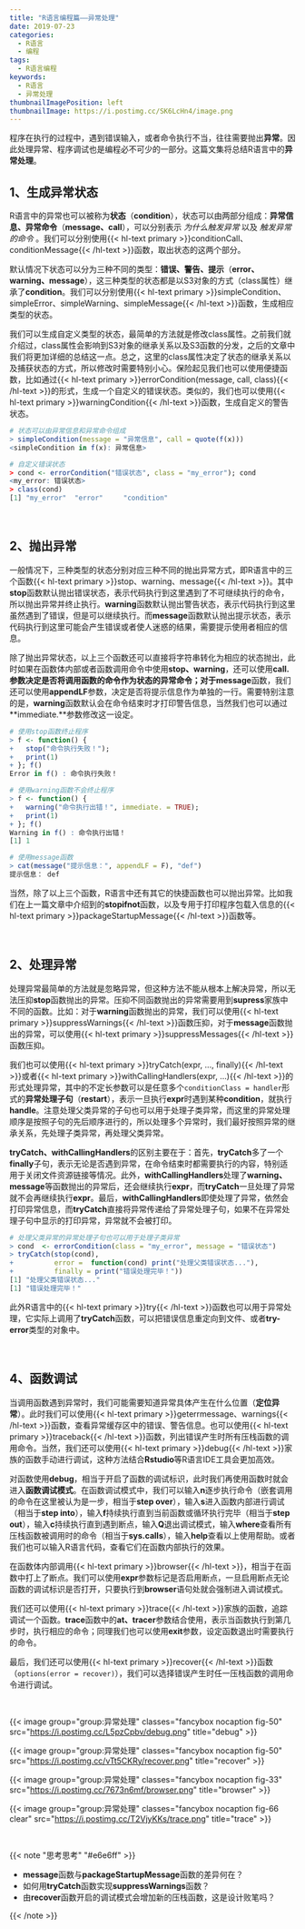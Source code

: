 ```yaml
---
title: "R语言编程篇——异常处理"
date: 2019-07-23
categories:
  - R语言
  - 编程
tags:
  - R语言编程
keywords:
  - R语言
  - 异常处理
thumbnailImagePosition: left
thumbnailImage: https://i.postimg.cc/SK6LcHn4/image.png
---
```


程序在执行的过程中，遇到错误输入，或者命令执行不当，往往需要抛出**异常**。因此处理异常、程序调试也是编程必不可少的一部分。这篇文集将总结R语言中的**异常处理**。

<!--more-->

<!-- toc -->


## 1、生成异常状态

R语言中的异常也可以被称为**状态**（**condition**），状态可以由两部分组成：**异常信息、异常命令**（**message、call**），可以分别表示 *为什么触发异常* 以及 *触发异常的命令* 。我们可以分别使用{{< hl-text primary >}}conditionCall、conditionMessage{{< /hl-text >}}函数，取出状态的这两个部分。

默认情况下状态可以分为三种不同的类型：**错误、警告、提示**（**error、warning、message**），这三种类型的状态都是以S3对象的方式（class属性）继承了**condition**。我们可以分别使用{{< hl-text primary >}}simpleCondition、simpleError、simpleWarning、simpleMessage{{< /hl-text >}}函数，生成相应类型的状态。

我们可以生成自定义类型的状态，最简单的方法就是修改class属性。之前我们就介绍过，class属性会影响到S3对象的继承关系以及S3函数的分发，之后的文章中我们将更加详细的总结这一点。总之，这里的class属性决定了状态的继承关系以及捕获状态的方式，所以修改时需要特别小心。保险起见我们也可以使用便捷函数，比如通过{{< hl-text primary >}}errorCondition(message, call, class){{< /hl-text >}}的形式，生成一个自定义的错误状态。类似的，我们也可以使用{{< hl-text primary >}}warningCondition{{< /hl-text >}}函数，生成自定义的警告状态。

```R
# 状态可以由异常信息和异常命令组成
> simpleCondition(message = "异常信息", call = quote(f(x)))
<simpleCondition in f(x): 异常信息>

# 自定义错误状态
> cond <- errorCondition("错误状态", class = "my_error"); cond
<my_error: 错误状态>
> class(cond)
[1] "my_error"  "error"     "condition"
```

<br>

## 2、抛出异常

一般情况下，三种类型的状态分别对应三种不同的抛出异常方式，即R语言中的三个函数{{< hl-text primary >}}stop、warning、message{{< /hl-text >}}。其中**stop**函数默认抛出错误状态，表示代码执行到这里遇到了不可继续执行的命令，所以抛出异常并终止执行。**warning**函数默认抛出警告状态，表示代码执行到这里虽然遇到了错误，但是可以继续执行。而**message**函数默认抛出提示状态，表示代码执行到这里可能会产生错误或者使人迷惑的结果，需要提示使用者相应的信息。

除了抛出异常状态，以上三个函数还可以直接将字符串转化为相应的状态抛出，此时如果在函数体内部或者函数调用命令中使用**stop、warning**，还可以使用**call.**参数决定是否将调用函数的命令作为状态的异常命令；对于**message**函数，我们还可以使用**appendLF**参数，决定是否将提示信息作为单独的一行。需要特别注意的是，**warning**函数默认会在命令结束时才打印警告信息，当然我们也可以通过**immediate.**参数修改这一设定。

```R
# 使用stop函数终止程序
> f <- function() {
+   stop("命令执行失败！"); 
+   print(1)
+ }; f()
Error in f() : 命令执行失败！

# 使用warning函数不会终止程序
> f <- function() {
+   warning("命令执行出错！", immediate. = TRUE); 
+   print(1)
+ }; f()
Warning in f() : 命令执行出错！
[1] 1

# 使用message函数
> cat(message("提示信息：", appendLF = F), "def")
提示信息： def
```

当然，除了以上三个函数，R语言中还有其它的快捷函数也可以抛出异常。比如我们在上一篇文章中介绍到的**stopifnot**函数，以及专用于打印程序包载入信息的{{< hl-text primary >}}packageStartupMessage{{< /hl-text >}}函数等。

<br>

## 2、处理异常

处理异常最简单的方法就是忽略异常，但这种方法不能从根本上解决异常，所以无法压抑**stop**函数抛出的异常。压抑不同函数抛出的异常需要用到**supress**家族中不同的函数。比如：对于**warning**函数抛出的异常，我们可以使用{{< hl-text primary >}}suppressWarnings{{< /hl-text >}}函数压抑，对于**message**函数抛出的异常，可以使用{{< hl-text primary >}}suppressMessages{{< /hl-text >}}函数压抑。

我们也可以使用{{< hl-text primary >}}tryCatch(expr, ..., finally){{< /hl-text >}}或者{{< hl-text primary >}}withCallingHandlers(expr, ...){{< /hl-text >}}的形式处理异常，其中的不定长参数可以是任意多个`conditionClass = handler`形式的**异常处理子句**（**restart**），表示一旦执行**expr**时遇到某种**condition**，就执行**handle**。注意处理父类异常的子句也可以用于处理子类异常，而这里的异常处理顺序是按照子句的先后顺序进行的，所以处理多个异常时，我们最好按照异常的继承关系，先处理子类异常，再处理父类异常。

**tryCatch、withCallingHandlers**的区别主要在于：首先，**tryCatch**多了一个**finally**子句，表示无论是否遇到异常，在命令结束时都需要执行的内容，特别适用于关闭文件资源链接等情况。此外，**withCallingHandlers**处理了**warning、message**等函数抛出的异常后，还会继续执行**expr**，而**tryCatch**一旦处理了异常就不会再继续执行**expr**。最后，**withCallingHandlers**即使处理了异常，依然会打印异常信息，而**tryCatch**直接将异常传递给了异常处理子句，如果不在异常处理子句中显示的打印异常，异常就不会被打印。

```R
# 处理父类异常的异常处理子句也可以用于处理子类异常
> cond  <- errorCondition(class = "my_error", message = "错误状态")
> tryCatch(stop(cond), 
+          error =  function(cond) print("处理父类错误状态..."),
+          finally = print("错误处理完毕！"))
[1] "处理父类错误状态..."
[1] "错误处理完毕！"
```

此外R语言中的{{< hl-text primary >}}try{{< /hl-text >}}函数也可以用于异常处理，它实际上调用了**tryCatch**函数，可以把错误信息重定向到文件、或者**try-error**类型的对象中。

<br>

## 4、函数调试

当调用函数遇到异常时，我们可能需要知道异常具体产生在什么位置（**定位异常**）。此时我们可以使用{{< hl-text primary >}}geterrmessage、warnings{{< /hl-text >}}函数，查看异常缓存区中的错误、警告信息。也可以使用{{< hl-text primary >}}traceback{{< /hl-text >}}函数，列出错误产生时所有压栈函数的调用命令。当然，我们还可以使用{{< hl-text primary >}}debug{{< /hl-text >}}家族的函数手动进行调试，这种方法结合**Rstudio**等R语言IDE工具会更加高效。

对函数使用**debug**，相当于开启了函数的调试标识，此时我们再使用函数时就会进入**函数调试模式**。在函数调试模式中，我们可以输入**n**逐步执行命令（嵌套调用的命令在这里被认为是一步，相当于**step over**），输入**s**进入函数内部进行调试（相当于**step into**），输入**f**持续执行直到当前函数或循环执行完毕（相当于**step out**），输入**c**持续执行直到遇到断点，输入**Q**退出调试模式，输入**where**查看所有压栈函数被调用时的命令（相当于**sys.calls**），输入**help**查看以上使用帮助。或者我们也可以输入R语言代码，查看它们在函数内部执行的效果。

在函数体内部调用{{< hl-text primary >}}browser{{< /hl-text >}}，相当于在函数中打上了断点。我们可以使用**expr**参数标记是否启用断点，一旦启用断点无论函数的调试标识是否打开，只要执行到**browser**语句处就会强制进入调试模式。

我们还可以使用{{< hl-text primary >}}trace{{< /hl-text >}}家族的函数，追踪调试一个函数。**trace**函数中的**at、tracer**参数结合使用，表示当函数执行到第几步时，执行相应的命令；同理我们也可以使用**exit**参数，设定函数退出时需要执行的命令。

最后，我们还可以使用{{< hl-text primary >}}recover{{< /hl-text >}}函数（`options(error = recover)`），我们可以选择错误产生时任一压栈函数的调用命令进行调试。

<br>

{{< image group="group:异常处理" classes="fancybox nocaption fig-50" src="https://i.postimg.cc/L5pzCpbv/debug.png" title="debug" >}}

{{< image group="group:异常处理" classes="fancybox nocaption fig-50" src="https://i.postimg.cc/vTt5CKRy/recover.png" title="recover" >}}

{{< image group="group:异常处理" classes="fancybox nocaption fig-33" src="https://i.postimg.cc/7673n6mf/browser.png" title="browser" >}}

{{< image group="group:异常处理" classes="fancybox nocaption fig-66 clear" src="https://i.postimg.cc/T2VjyKKs/trace.png" title="trace" >}}

<br>

{{< note "思考思考" "#e6e6ff" >}}
- **message**函数与**packageStartupMessage**函数的差异何在？
- 如何用**tryCatch**函数实现**suppressWarnings**函数？
- 由**recover**函数开启的调试模式会增加新的压栈函数，这是设计败笔吗？

{{< /note >}}

<br>
